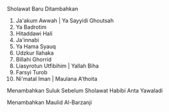 Sholawat Baru Ditambahkan
1. Ja'akum Awwah | Ya Sayyidi Ghoutsah
2. Ya Badrotim
3. Hitaddawi Hali
4. Ja'innabi
5. Ya Hama Syauq
6. Udzkur Ilahaka
7. Billahi Ghorrid
8. Liasyrotun Utfibihim | Yallah Biha
9. Farsyi Turob
10. Ni'matal Iman | Maulana A'thoita

Menambahkan Suluk Sebelum Sholawat Habibi Anta Yawaladi

Menambahkan Maulid Al-Barzanji
